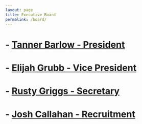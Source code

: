 ```yaml
---
layout: page
title: Executive Board
permalink: /board/
---
```

# - [Tanner Barlow - President](../bios/Tanner)
# - [Elijah Grubb - Vice President](../bios/Elijah)
# - [Rusty Griggs - Secretary](../bios/Rusty)
# - [Josh Callahan - Recruitment](../bios/Josh)
